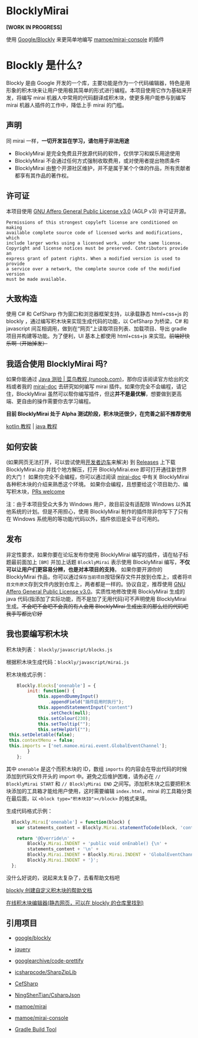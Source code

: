 # BlocklyMirai

**[WORK IN PROGRESS]**

使用 [Google/Blockly](https://github.com/Google/Blockly) 来更简单地编写 [mamoe/mirai-console](https://github.com/mamoe/mirai-consle) 的插件

# Blockly 是什么?

Blockly 是由 Google 开发的一个库，主要功能是作为一个代码编辑器，特色是用形象的积木块来让用户使用极其简单的形式进行编程。本项目使用它作为基础来开发，将编写 mirai 机器人中常用的代码翻译成积木块，使更多用户能参与到编写 mirai 机器人插件的工作中，降低上手 mirai 的门槛。

## 声明

同 mirai 一样，**一切开发旨在学习，请勿用于非法用途**

- BlocklyMirai 是完全免费且开放源代码的软件，仅供学习和娱乐用途使用
- BlocklyMirai 不会通过任何方式强制收取费用，或对使用者提出物质条件
- BlocklyMirai 由整个开源社区维护，并不是属于某个个体的作品，所有贡献者都享有其作品的著作权。

## 许可证

本项目使用 [GNU Affero General Public License v3.0](https://github.com/DoomsdaySociety/RPGProject/blob/main/LICENSE) (AGLP v3) 许可证开源。

```
Permissions of this strongest copyleft license are conditioned on making 
available complete source code of licensed works and modifications, which 
include larger works using a licensed work, under the same license. 
Copyright and license notices must be preserved. Contributors provide an 
express grant of patent rights. When a modified version is used to provide 
a service over a network, the complete source code of the modified version 
must be made available.
```

## 大致构造

使用 C# 和 CefSharp 作为窗口和浏览器框架支持，以承载静态 html+css+js 的 blockly ，通过编写积木块来实现生成代码的功能，以 CefSharp 为桥梁，C# 和 javascript 间互相调用，做到在“网页”上读取项目列表、加载项目、导出 gradle 项目并构建等功能。为了便利，UI 基本上都使用 html+css+js 来实现。~~前端好快乐啊（开始掉发）~~

## 我适合使用 BlocklyMirai 吗?

如果你能通过 [Java 测验 | 菜鸟教程 (runoob.com)](https://www.runoob.com/quiz/java-quiz.html)，那你应该阅读官方给出的文档或者我的 [mirai-doc](https://mirai-doc.doomteam.fun) 去研究如何编写 mirai 插件。如果你完全不会编程，请记住，BlocklyMirai 虽然可以帮你编写插件，但这**并不是最优解**，想要做到更高端、更自由的操作需要你去学习编程。

**目前 BlocklyMirai 处于 Alpha 测试阶段，积木块还很少，在完善之前不推荐使用**

[kotlin 教程](https://www.runoob.com/kotlin/kotlin-tutorial.html) | [java 教程](https://www.runoob.com/java/java-tutorial.html)

## 如何安装

(如果网页无法打开，可以尝试使用[开发者边车](https://gitee.com/docmirror/dev-sidecar)来解决)
到 [Releases](https://github.com/MrXiaoM/BlocklyMirai/releases) 上下载 BlocklyMirai.zip 并找个地方解压，打开 BlocklyMirai.exe 即可打开通往新世界的大门！
如果你完全不会编程，你可以通过阅读 [mirai-doc](https://mirai-doc.doomteam.fun) 中有关 BlocklyMirai 各种积木块的介绍来熟悉这个环境。
如果你会编程，且想要给这个项目助力、编写积木块，[PRs welcome](https://github.com/MrXiaoM/BlocklyMirai/pulls)

注：由于本项目受众大多为 Windows 用户，故目前没有适配除 Windows 以外其他系统的计划。但是不用担心，使用 BlocklyMirai 制作的插件除非你写下了只有在 Windows 系统用的等功能/代码以外，插件依旧是全平台可用的。

## 发布

非定性要求，如果你要在论坛发布你使用 BlocklyMirai 编写的插件，请在帖子标题最前面加上 `[BM]` 并加上话题 `BlocklyMirai` 表示使用 BlocklyMirai 编写，**不仅可以让用户们更容易分辨，也是对本项目的支持**。
如果你要开源你的 BlocklyMirai 作品，你可以通过`保存当前项目`按钮保存文件并放到仓库上，或者将`项目文件原文`存到文件内放到仓库上，两者都是一样的。协议自定，推荐使用  [GNU Affero General Public License v3.0](https://github.com/DoomsdaySociety/RPGProject/blob/main/LICENSE)。实质性地修改使用 BlocklyMirai 生成的 java 代码(指添加了实际功能，而不是加了无用代码)可不声明使用 BlocklyMirai 生成。~~不会吧不会吧不会真的有人会用 BlocklyMirai 生成出来的那么烂的代码吧我手写都比它好~~

## 我也要编写积木块

积木块列表： `blockly/javascript/blocks.js`

根据积木块生成代码：`blockly/javascript/mirai.js`

积木块格式示例：

```javascript
	Blockly.Blocks['onenable'] = {
		init: function() {
			this.appendDummyInput()
				.appendField("插件启用时执行");
			this.appendStatementInput("content")
				.setCheck(null);
			this.setColour(230);
			this.setTooltip("");
			this.setHelpUrl("");
 this.setDeletable(false);
 this.contextMenu = false;
 this.imports = ['net.mamoe.mirai.event.GlobalEventChannel'];
		}
	};
```

其中 `onenable` 是这个而积木块的 ID，数组 `imports` 的内容会在导出代码的时候添加到代码文件开头的 import 中。避免之后维护困难，请务必在 `// BlocklyMirai START` 和 `// BlocklyMirai END` 之间写。添加积木块之后要把积木块添加的工具箱才能给用户使用，这时需要编辑 `index.html`，mirai 的工具箱分类在最后面，以 `<block type="积木块ID"></block>` 的格式来填。

生成代码格式示例：

```javascript
  Blockly.Mirai['onenable'] = function(block) {
    var statements_content = Blockly.Mirai.statementToCode(block, 'content');

    return '@Override\n' +
        Blockly.Mirai.INDENT + 'public void onEnable() {\n' +
        statements_content + '\n' +
        Blockly.Mirai.INDENT + Blockly.Mirai.INDENT + 'GlobalEventChannel.INSTANCE.registerListenerHost(this);\n' +
        Blockly.Mirai.INDENT + '}';
  };
```

没什么好说的，说起来太复杂了，去看帮助文档吧

[blockly 创建自定义积木块的帮助文档](https://developers.google.cn/blockly/guides/create-custom-blocks/overview) 

[在线积木块编辑器(静态网页，可以在 blockly 的仓库里找到)](https://google.github.io/blockly/demos/blockfactory)

## 引用项目

* [google/blockly](https://github.com/google/blockly)
* [jquery](https://github.com/jquery/jquery)
* [googlearchive/code-prettify](https://github.com/googlearchive/code-prettify)
* [icsharpcode/SharpZipLib](https://github.com/icsharpcode/SharpZipLib)
* [CefSharp](https://github.com/cefsharp/CefSharp)
* [NingShenTian/CsharpJson](https://github.com/NingShenTian/CsharpJson)

* [mamoe/mirai](https://github.com/mamoe/mirai)
* [mamoe/mirai-console](https://github.com/mamoe/mirai-console)
* [Gradle Build Tool](https://gradle.org/)
